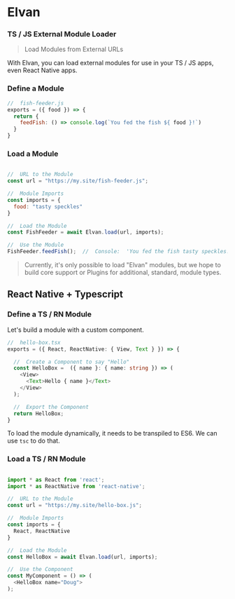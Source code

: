<!-- ![Elvan Logo]() -->

# Elvan

### TS / JS External Module Loader
>  Load Modules from External URLs

With Elvan, you can load external modules for use in your TS / JS apps, even React Native apps.

### Define a Module
```javascript
//  fish-feeder.js
exports = ({ food }) => {
  return {
    feedFish: () => console.log(`You fed the fish ${ food }!`)
  }
}
```

###  Load a Module

```javascript

//  URL to the Module
const url = "https://my.site/fish-feeder.js";

//  Module Imports
const imports = {
  food: "tasty speckles"
}

//  Load the Module
const FishFeeder = await Elvan.load(url, imports);

//  Use the Module
FishFeeder.feedFish();  //  Console:  'You fed the fish tasty speckles!'
```

>  Currently, it's only possible to load "Elvan" modules, but we hope to build core support or Plugins for additional, standard, module types.


##  React Native + Typescript

### Define a TS / RN Module

Let's build a module with a custom component.

```typescript
//  hello-box.tsx
exports = ({ React, ReactNative: { View, Text } }) => {

  //  Create a Component to say "Hello"
  const HelloBox =  ({ name }: { name: string }) => (
    <View>
      <Text>Hello { name }</Text>
    </View>
  );

  //  Export the Component
  return HelloBox;
}
```
To load the module dynamically, it needs to be transpiled to ES6.  We can use `tsc` to do that.

### Load a TS / RN Module

```javascript

import * as React from 'react';
import * as ReactNative from 'react-native';

//  URL to the Module
const url = "https://my.site/hello-box.js";

//  Module Imports
const imports = {
  React, ReactNative
}

//  Load the Module
const HelloBox = await Elvan.load(url, imports);

//  Use the Component
const MyComponent = () => (
  <HelloBox name="Doug">
);
```